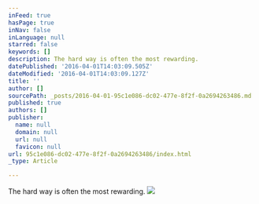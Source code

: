 ```yaml
---
inFeed: true
hasPage: true
inNav: false
inLanguage: null
starred: false
keywords: []
description: The hard way is often the most rewarding.
datePublished: '2016-04-01T14:03:09.505Z'
dateModified: '2016-04-01T14:03:09.127Z'
title: ''
author: []
sourcePath: _posts/2016-04-01-95c1e086-dc02-477e-8f2f-0a2694263486.md
published: true
authors: []
publisher:
  name: null
  domain: null
  url: null
  favicon: null
url: 95c1e086-dc02-477e-8f2f-0a2694263486/index.html
_type: Article

---
```

The hard way is often the most rewarding.
![](https://the-grid-user-content.s3-us-west-2.amazonaws.com/cf2ea5ab-666a-46fa-a380-f229b8250bdc.jpg)